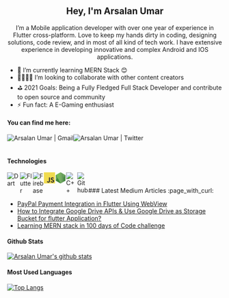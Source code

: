 <h2 align="center">Hey, I'm Arsalan Umar</h2>

<p align="center">I’m a Mobile application developer with over one year of experience in Flutter cross-platform. Love to keep my hands dirty in coding, designing solutions, code review, and in most of all kind of tech work. I have extensive experience in developing innovative and complex Android and IOS applications.


- 🌱 I’m currently learning MERN Stack 😊
- 👨‍💻👩‍💻 I’m looking to collaborate with other content creators
- ⛳️ 2021 Goals: Being a Fully Fledged Full Stack Developer and contribute to open source and community
- ⚡ Fun fact: A E-Gaming enthusiast

#### You can find me here:

[ <img align="left" alt="Arsalan Umar | Gmail"  src="https://img.shields.io/badge/-Gmail-c14438?style=flat&logo=Gmail&logoColor=white&link=mailto:arxlanumer60@gmail.com" />][gmail]
[ <img target="_blank" align="left" alt="Arsalan Umar | Twitter"  src="https://img.shields.io/badge/-Twitter-1ca0f1?style=flat&labelColor=1ca0f1&logo=twitter&logoColor=white&link=https://twitter.com/arxlan40" />][twitter]
<br />
<br/>
#### Technologies
<img align="left" alt="Dart" width="30px" src="https://seeklogo.com/images/D/dart-logo-FDA1939EC4-seeklogo.com.png"/>
<img align="left" alt="Flutter" width="30pxpx" src="https://seeklogo.com/images/F/flutter-logo-5086DD11C5-seeklogo.com.png" />
<img align="left" alt="Firebase" width="26px" src="https://seeklogo.com/images/F/firebase-logo-402F407EE0-seeklogo.com.png" />
<img align="left" alt="JavaScript" width="26px" src="https://raw.githubusercontent.com/github/explore/80688e429a7d4ef2fca1e82350fe8e3517d3494d/topics/javascript/javascript.png" />
<img align="left" alt="Node.js" width="26px" src="https://raw.githubusercontent.com/github/explore/80688e429a7d4ef2fca1e82350fe8e3517d3494d/topics/nodejs/nodejs.png" />
<img align="left" alt="C++" width="26px" src="https://seeklogo.com/images/C/c-logo-1B1817C041-seeklogo.com.png" />
<img align="left" alt="Github" width="26px" src="https://github.githubassets.com/images/modules/logos_page/Octocat.png" />
<br >
<br/>
### Latest Medium Articles :page_with_curl:

- [PayPal Payment Integration in Flutter Using WebView](https://arxlan40.medium.com/paypal-payment-integration-in-flutter-using-webview-c12d33a03486)
- [How to Integrate Google Drive APIs & Use Google Drive as Storage Bucket for flutter Application?](https://arxlan40.medium.com/how-to-integrate-google-drive-apis-use-google-drive-as-storage-bucket-for-flutter-application-2c1daabd47d1)
- [Learning MERN stack in 100 days of Code challenge](https://arxlan40.medium.com/learning-mern-stack-in-100-days-of-code-challenge-64553e32389b)

#### Github Stats
[![Arsalan Umar's github stats](https://github-readme-stats.vercel.app/api?username=Arxlan40&theme=blueberry&show_icons=true&count_private=true&include_all_commits=true&hide_title=true)](https://github.com/Anonster/github-readme-stats)

#### Most Used Languages
[![Top Langs](http://github-readme-stats.vercel.app/api/top-langs/?username=Arxlan40&langs_count=5)](https://github.com/Arxlan40/github-readme-stats)



<!--
**Arxlan40** is a ✨ _special_ ✨ repository because its `README.md` (this file) appears on your GitHub profile.

Here are some ideas to get you started:

- 🔭 I’m currently working on ...
- 🌱 I’m currently learning ...
- 👯 I’m looking to collaborate on ...
- 🤔 I’m looking for help with ...
- 💬 Ask me about ...
- 📫 How to reach me: ...
- 😄 Pronouns: ...
- ⚡ Fun fact: ...
-->


[twitter]: https://twitter.com/arxlan40
[gmail]: mailto:arxlanumer60@gmail.com
